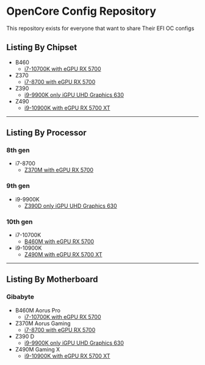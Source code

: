 # OpenCore Config Repository

This repository exists for everyone that want to share Their EFI OC configs

## Listing By Chipset

- B460
  - [i7-10700K with eGPU RX 5700](https://github.com/OpenCore-Hackintoshs/OpenCore-B460M-i7-10700K-eGPU)
- Z370
  - [i7-8700 with eGPU RX 5700](https://github.com/OpenCore-Hackintoshs/OpenCore-Z370M-i7-8700-eGPU)
- Z390
  - [i9-9900K only iGPU UHD Graphics 630](https://github.com/OpenCore-Hackintoshs/OpenCore-Z390D-i9-9900K-iGPU)
- Z490
  - [i9-10900K with eGPU RX 5700 XT](https://github.com/OpenCore-Hackintoshs/OpenCore-Z490M-i9-10900K-eGPU)

---

## Listing By Processor

### 8th gen

- i7-8700
  - [Z370M with eGPU RX 5700](https://github.com/OpenCore-Hackintoshs/OpenCore-Z370M-i7-8700-eGPU)

### 9th gen

- i9-9900K
  - [Z390D only iGPU UHD Graphics 630](https://github.com/OpenCore-Hackintoshs/OpenCore-Z390D-i9-9900K-iGPU)

### 10th gen

- i7-10700K
  - [B460M with eGPU RX 5700](https://github.com/OpenCore-Hackintoshs/OpenCore-B460M-i7-10700K-eGPU)
- i9-10900K
  - [Z490M with eGPU RX 5700 XT](https://github.com/OpenCore-Hackintoshs/OpenCore-Z490M-i9-10900K-eGPU)

---

## Listing By Motherboard

### Gibabyte

- B460M Aorus Pro
  - [i7-10700K with eGPU RX 5700](https://github.com/OpenCore-Hackintoshs/OpenCore-B460M-i7-10700K-eGPU)
- Z370M Aorus Gaming
  - [i7-8700 with eGPU RX 5700](https://github.com/OpenCore-Hackintoshs/OpenCore-Z370M-i7-8700-eGPU)
- Z390 D
  - [i9-9900K only iGPU UHD Graphics 630](https://github.com/OpenCore-Hackintoshs/OpenCore-Z390D-i9-9900K-iGPU)
- Z490M Gaming X
  - [i9-10900K with eGPU RX 5700 XT](https://github.com/OpenCore-Hackintoshs/OpenCore-Z490M-i9-10900K-eGPU)
